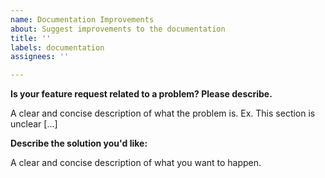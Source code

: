 ```yaml
---
name: Documentation Improvements
about: Suggest improvements to the documentation
title: ''
labels: documentation
assignees: ''

---
```


**Is your feature request related to a problem? Please describe.**

A clear and concise description of what the problem is. Ex. This section is unclear [...]

**Describe the solution you'd like:**

A clear and concise description of what you want to happen.
